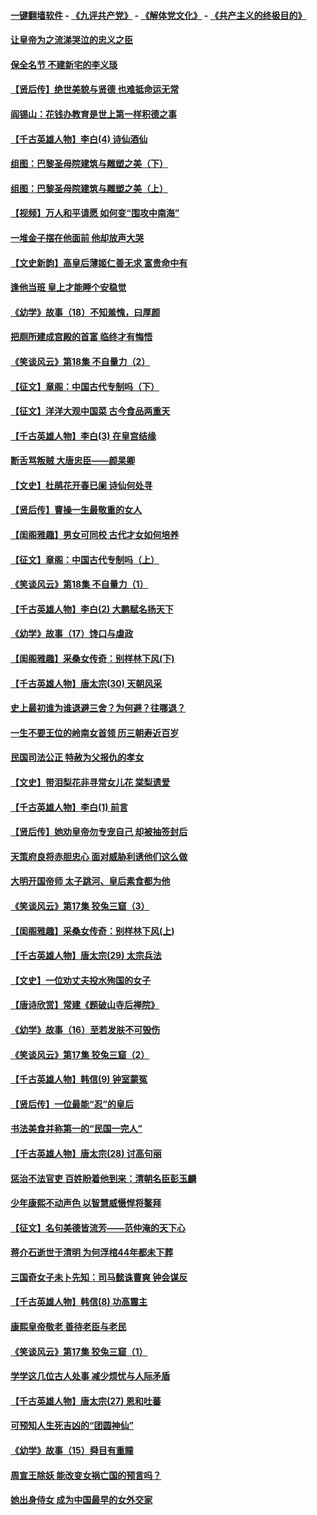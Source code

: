 #### [一键翻墙软件](https://github.com/gfw-breaker/nogfw/blob/master/README.md?t=04280036) -  [《九评共产党》](https://github.com/gfw-breaker/9ping.md?t=04280036) - [《解体党文化》](https://github.com/gfw-breaker/jtdwh.md?t=04280036) - [《共产主义的终极目的》](https://github.com/gfw-breaker/gczydzjmd.md?t=04280036)

#### [让皇帝为之流涕哭泣的忠义之臣](../pages/nsc975/n11215766.md?t=04280036) 

#### [保全名节 不建新宅的李义琰](../pages/nsc975/n4595252.md?t=04280036) 

#### [【贤后传】绝世美貌与贤德 也难抵命运无常](../pages/nsc975/n11087094.md?t=04280036) 

#### [阎锡山：花钱办教育是世上第一样积德之事](../pages/nsc975/n11210664.md?t=04280036) 

#### [【千古英雄人物】李白(4) 诗仙酒仙](../pages/nsc975/n8237501.md?t=04280036) 

#### [组图：巴黎圣母院建筑与雕塑之美（下）](../pages/nsc975/n11208763.md?t=04280036) 

#### [组图：巴黎圣母院建筑与雕塑之美（上）](../pages/nsc975/n11197548.md?t=04280036) 

#### [【视频】万人和平请愿 如何变“围攻中南海”](../pages/nsc975/n11149565.md?t=04280036) 

#### [一堆金子摆在他面前 他却放声大哭](../pages/nsc975/n11193952.md?t=04280036) 

#### [【文史新韵】高皇后薄姬仁善无求 富贵命中有](../pages/nsc975/n11031077.md?t=04280036) 

#### [逢他当班 皇上才能睡个安稳觉](../pages/nsc975/n11207054.md?t=04280036) 

#### [《幼学》故事（18）不知羞愧，曰厚颜](../pages/nsc975/n11160644.md?t=04280036) 

#### [把厕所建成宫殿的首富 临终才有悔悟](../pages/nsc975/n11206840.md?t=04280036) 

#### [《笑谈风云》第18集 不自量力（2）](../pages/nsc975/n11165602.md?t=04280036) 

#### [【征文】章阁：中国古代专制吗（下）](../pages/nsc975/n11180163.md?t=04280036) 

#### [【征文】洋洋大观中国菜 古今食品两重天](../pages/nsc975/n11086618.md?t=04280036) 

#### [【千古英雄人物】李白(3) 在皇宫结缘](../pages/nsc975/n8237479.md?t=04280036) 

#### [断舌骂叛贼 大唐忠臣——颜杲卿](../pages/nsc975/n4087117.md?t=04280036) 

#### [【文史】杜鹃花开春已阑 诗仙何处寻](../pages/nsc975/n11191177.md?t=04280036) 

#### [【贤后传】曹操一生最敬重的女人](../pages/nsc975/n11111056.md?t=04280036) 

#### [【闺阁雅趣】男女可同校 古代才女如何培养](../pages/nsc975/n11146655.md?t=04280036) 

#### [【征文】章阁：中国古代专制吗（上）](../pages/nsc975/n11180153.md?t=04280036) 

#### [《笑谈风云》第18集 不自量力（1）](../pages/nsc975/n11165568.md?t=04280036) 

#### [【千古英雄人物】李白(2) 大鹏赋名扬天下](../pages/nsc975/n8237467.md?t=04280036) 

#### [《幼学》故事（17）馋口与虐政](../pages/nsc975/n11160643.md?t=04280036) 

#### [【闺阁雅趣】采桑女传奇：别样林下风(下)](../pages/nsc975/n11135040.md?t=04280036) 

#### [【千古英雄人物】唐太宗(30) 天朝风采](../pages/nsc975/n8059977.md?t=04280036) 

#### [史上最初谁为谁退避三舍？为何避？往哪退？](../pages/nsc975/n11173020.md?t=04280036) 

#### [一生不要王位的岭南女首领 历三朝寿近百岁](../pages/nsc975/n11186559.md?t=04280036) 

#### [民国司法公正 特赦为父报仇的孝女](../pages/nsc975/n11186449.md?t=04280036) 

#### [【文史】带泪梨花非寻常女儿花 棠梨遗爱](../pages/nsc975/n11175129.md?t=04280036) 

#### [【千古英雄人物】李白(1) 前言](../pages/nsc975/n8235698.md?t=04280036) 

#### [【贤后传】她劝皇帝勿专宠自己 却被抽签封后](../pages/nsc975/n11088889.md?t=04280036) 

#### [天策府良将赤胆忠心 面对威胁利诱他们这么做](../pages/nsc975/n11171405.md?t=04280036) 

#### [大明开国帝师 太子跳河、皇后素食都为他](../pages/nsc975/n11179202.md?t=04280036) 

#### [《笑谈风云》第17集 狡兔三窟（3）](../pages/nsc975/n11144084.md?t=04280036) 

#### [【闺阁雅趣】采桑女传奇：别样林下风(上)](../pages/nsc975/n11135006.md?t=04280036) 

#### [【千古英雄人物】唐太宗(29) 太宗兵法](../pages/nsc975/n8059971.md?t=04280036) 

#### [【文史】一位劝丈夫投水殉国的女子](../pages/nsc975/n11170257.md?t=04280036) 

#### [【唐诗欣赏】常建《题破山寺后禅院》](../pages/nsc975/n449977.md?t=04280036) 

#### [《幼学》故事（16）至若发肤不可毁伤](../pages/nsc975/n11160642.md?t=04280036) 

#### [《笑谈风云》第17集 狡兔三窟（2）](../pages/nsc975/n11144055.md?t=04280036) 

#### [【千古英雄人物】韩信(9) 钟室蒙冤](../pages/nsc975/n7579199.md?t=04280036) 

#### [【贤后传】一位最能“忍”的皇后](../pages/nsc975/n11088897.md?t=04280036) 

#### [书法美食并称第一的“民国一完人”](../pages/nsc975/n11130291.md?t=04280036) 

#### [【千古英雄人物】唐太宗(28) 讨高句丽](../pages/nsc975/n8059964.md?t=04280036) 

#### [惩治不法官吏 百姓盼着他到来：清朝名臣彭玉麟](../pages/nsc975/n11141971.md?t=04280036) 

#### [少年康熙不动声色 以智慧威慑悍将鳌拜](../pages/nsc975/n11124927.md?t=04280036) 

#### [【征文】名句美德皆流芳——范仲淹的天下心](../pages/nsc975/n11131393.md?t=04280036) 

#### [蒋介石逝世于清明 为何浮棺44年都未下葬](../pages/nsc975/n11162864.md?t=04280036) 

#### [三国奇女子未卜先知：司马懿诛曹爽 钟会谋反](../pages/nsc975/n11149632.md?t=04280036) 

#### [【千古英雄人物】韩信(8) 功高震主](../pages/nsc975/n7559802.md?t=04280036) 

#### [康熙皇帝敬老 善待老臣与老民](../pages/nsc975/n11127533.md?t=04280036) 

#### [《笑谈风云》第17集 狡兔三窟（1）](../pages/nsc975/n11144020.md?t=04280036) 

#### [学学这几位古人处事 减少烦忧与人际矛盾](../pages/nsc975/n3581787.md?t=04280036) 

#### [【千古英雄人物】唐太宗(27) 恩和吐蕃](../pages/nsc975/n8059962.md?t=04280036) 

#### [可预知人生死吉凶的“团圆神仙”](../pages/nsc975/n11136799.md?t=04280036) 

#### [《幼学》故事（15）舜目有重瞳](../pages/nsc975/n11025759.md?t=04280036) 

#### [周宣王除妖 能改变女祸亡国的预言吗？](../pages/nsc975/n11117340.md?t=04280036) 

#### [她出身侍女 成为中国最早的女外交家](../pages/nsc975/n11151251.md?t=04280036) 

